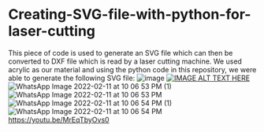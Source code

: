 # Creating-SVG-file-with-python-for-laser-cutting
This piece of code is used to generate an SVG file which can then be converted to DXF file which is read by a laser cutting machine.
We used acrylic as our material and using the python code in this repository, we were able to generate the following SVG file:
![image](https://user-images.githubusercontent.com/69972019/158946812-15d68fe9-e89d-4478-8cc8-4dfab0f30324.png)
[![IMAGE ALT TEXT HERE](https://user-images.githubusercontent.com/69972019/158947253-7feb854c-ceaa-4f53-ba9b-b4cccb134f71.jpeg)](https://youtu.be/MrEqTbyOvs0)
![WhatsApp Image 2022-02-11 at 10 06 53 PM (1)](https://user-images.githubusercontent.com/69972019/158947538-a0311b2b-beda-477b-b4ee-1b0342aed9a4.jpeg)
![WhatsApp Image 2022-02-11 at 10 06 53 PM](https://user-images.githubusercontent.com/69972019/158947540-51791c5f-20c0-4023-975e-42ec17391053.jpeg)
![WhatsApp Image 2022-02-11 at 10 06 54 PM (1)](https://user-images.githubusercontent.com/69972019/158947543-3d6b9ae5-9755-4030-ab76-97ee0de6e415.jpeg)
![WhatsApp Image 2022-02-11 at 10 06 54 PM](https://user-images.githubusercontent.com/69972019/158947544-28ab11da-a850-4f87-87a2-50035e6d0e68.jpeg)
https://youtu.be/MrEqTbyOvs0
